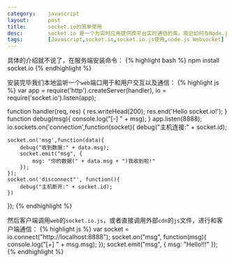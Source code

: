 ```yaml
---
category:    javascript
layout:      post
title:       socket.io的简单使用
desc:        socket.io 是一个为实时应用提供跨平台实时通信的库。简记如何与Node.js完美搭配使用
tags:        [Javascript,socket.io,socket.io.js使用,node.js Websocket]
---
```

具体的介绍就不说了，在服务端安装命令：
{% highlight bash %}
npm install socket.io
{% endhighlight %}

安装完毕我们本地监听一个`web`端口用于和用户交互以及通信：
{% highlight js %}
var app = require('http').createServer(handler),
     io = require('socket.io').listen(app);

function handler(req, res) {
    res.writeHead(200);
    res.end('Hello socket.io!');
}
function debug(msg){
    console.log("[-] " + msg);
}
app.listen(8888);
io.sockets.on('connection',function(socket){
    debug("主机连接:" + socket.id);

    socket.on('msg',function(data){
        debug("收到数据:" + data.msg);
        socket.emit("msg", {
            msg: "你的数据(" + data.msg + ")我收到啦!"
        });
    });
    socket.on('disconnect"', function(){
        debug("主机断开:" + socket.id);
    })
});
{% endhighlight %}

然后客户端调用`web`的`socket.io.js`，或者直接调用外部`cdn`的`js`文件，进行和客户端通信：
{% highlight js %}
var socket = io.connect("http://localhost:8888");
socket.on("msg", function(msg){
    console.log("[+] " + msg.msg);
});
socket.emit("msg", {
    msg: "Hello!!!"
});
{% endhighlight %}